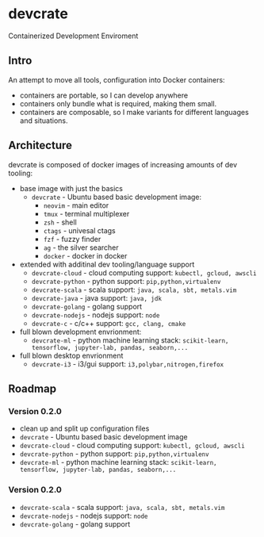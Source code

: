 # devcrate 
Containerized Development Enviroment

## Intro
An attempt to move all tools, configuration into Docker containers:
- containers are portable, so I can develop anywhere
- containers only bundle what is required, making them small.
- containers are composable, so I make variants for different languages and situations.

## Architecture
devcrate is composed of docker images of increasing amounts of dev tooling:
- base image with just the basics
    - `devcrate` - Ubuntu based basic development image:
        - `neovim` - main editor
        - `tmux` - terminal multiplexer
        - `zsh` - shell
        - `ctags` - univesal ctags
        - `fzf` - fuzzy finder
        - `ag` - the silver searcher
        - `docker` - docker in docker
- extended with additinal dev tooling/language support
    - `devcrate-cloud` - cloud computing support: `kubectl, gcloud, awscli`
    - `devcrate-python` - python support: `pip,python,virtualenv`
    - `devcrate-scala` - scala support: `java, scala, sbt, metals.vim`
    - `devcrate-java` - java support: `java, jdk`
    - `devcrate-golang` - golang support
    - `devcrate-nodejs` - nodejs support: `node`
    - `devcrate-c` - c/c++ support: `gcc, clang, cmake`
- full blown development envrionment:
    - `devcrate-ml` - python machine learning stack: `scikit-learn, tensorflow, jupyter-lab, pandas, seaborn,...`
- full blown desktop envrionment
    - `devcrate-i3` - i3/gui support: `i3,polybar,nitrogen,firefox`

## Roadmap
### Version 0.2.0
- clean up and split up configuration files
- `devcrate` - Ubuntu based basic development image
- `devcrate-cloud` - cloud computing support: `kubectl, gcloud, awscli`
- `devcrate-python` - python support: `pip,python,virtualenv`
- `devcrate-ml` - python machine learning stack: `scikit-learn, tensorflow, jupyter-lab, pandas, seaborn,...`

### Version 0.2.0
- `devcrate-scala` - scala support: `java, scala, sbt, metals.vim`
- `devcrate-nodejs` - nodejs support: `node`
- `devcrate-golang` - golang support
